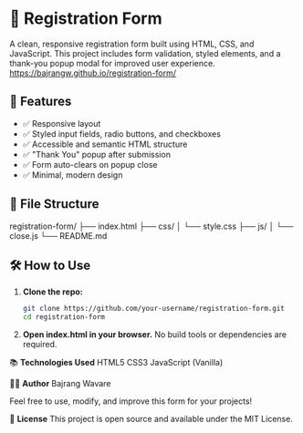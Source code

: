 # 📝 Registration Form

A clean, responsive registration form built using HTML, CSS, and JavaScript. This project includes form validation, styled elements, and a thank-you popup modal for improved user experience.
https://bajrangw.github.io/registration-form/

## 🚀 Features
- ✅ Responsive layout
- ✅ Styled input fields, radio buttons, and checkboxes
- ✅ Accessible and semantic HTML structure
- ✅ "Thank You" popup after submission
- ✅ Form auto-clears on popup close
- ✅ Minimal, modern design

## 📂 File Structure
registration-form/
├── index.html
├── css/
│ └── style.css
├── js/
│ └── close.js
└── README.md


## 🛠️ How to Use
1. **Clone the repo:**
   ```bash
   git clone https://github.com/your-username/registration-form.git
   cd registration-form

2. **Open index.html in your browser.**
No build tools or dependencies are required.

📚 **Technologies Used**
HTML5
CSS3
JavaScript (Vanilla)

🧑‍💻 **Author**
Bajrang Wavare

Feel free to use, modify, and improve this form for your projects!

📄 **License**
This project is open source and available under the MIT License.
